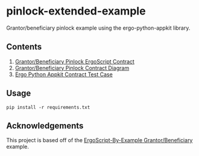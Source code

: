 # pinlock-extended-example
Grantor/beneficiary pinlock example using the ergo-python-appkit library.

## Contents

1. [Grantor/Beneficiary Pinlock ErgoScript Contract](contracts/pinlock-extended.es)
2. [Grantor/Beneficiary Pinlock Contract Diagram](contracts/diagrams/Grantor-Beneficiary%20Pinlock%20Contract%20Diagram.png)
3. [Ergo Python Appkit Contract Test Case](test/test_pinlock-extended.py)

## Usage

`pip install -r requirements.txt`

## Acknowledgements

This project is based off of the [ErgoScript-By-Example Grantor/Beneficiary](https://github.com/ergoplatform/ergoscript-by-example/blob/main/grantorBeneficiaryPinLock.md) example.